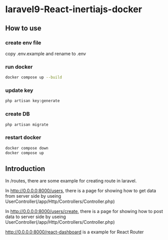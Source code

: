 # laravel9-React-inertiajs-docker

## How to use ##

### create env file ###
copy .env.example and rename to .env

### run docker ###
```bash
docker compose up --build
```

### update key ###
```bash
php artisan key:generate
```

### create DB ###
```bash
php artisan migrate
```

### restart docker ###
```bash
docker compose down
docker compose up
```
## Introduction ##
In /routes, there are some example for creating route in laravel.

In http://0.0.0.0:8000/users, there is a page for showing how to get data from server side by useing UserController(/app/Http/Controllers/Controller.php)

In http://0.0.0.0:8000/users/create, there is a page for showing how to post data to server side by useing UserController(/app/Http/Controllers/Controller.php)

http://0.0.0.0:8000/react-dashboard is a example for React Router

